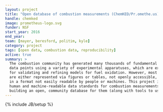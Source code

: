 ```yaml
---
layout: project
title: "Open database of combustion measurements (ChemKED/Pr.omethe.us)"
handle: chemked
image: prometheus-logo.svg
funder: NSF
start_year: 2016
end_year:
team: [mayer, beresford, politim, kyle]
category: project
tags: [open data, combustion data, reproducibility]
active: true
summary: >
  The combustion community has generated many thousands of fundamental combustion
  data points using a variety of experimental apparatuses, which are extremely useful
  for validating and refining models for fuel oxidation. However, most such data
  are either represented via figures or tables, not openly accessible, or stored
  in a format not easily readable by people or machines. This project is designing
  human and machine-readable data standards for combustion measurements, and
  building an open, community database for them (along with tools to use the data).
---
```

{% include JB/setup %}
